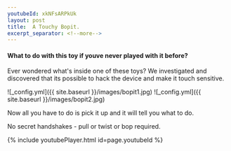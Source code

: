 ```yaml
---
youtubeId: xkNFsARPkUk
layout: post
title:  A Touchy Bopit.
excerpt_separator: <!--more-->
---
```


#### What to do with this toy if youve never played with it before?

Ever wondered what's inside one of these toys?
We investigated and discovered that its possible to hack the device 
and make it touch sensitive.

![_config.yml]({{ site.baseurl }}/images/bopit1.jpg)
![_config.yml]({{ site.baseurl }}/images/bopit2.jpg)

Now all you have to do is pick it up and it will tell you what to do.

No secret handshakes - pull or twist or bop required.

{% include youtubePlayer.html id=page.youtubeId %}